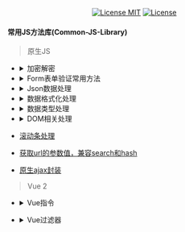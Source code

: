 <p align="center">
  <a href="https://www.skillnull.com"><img src="https://skillnull.com/others/images/brand/MIT.svg" alt="License MIT"></a>
    <a href="https://996.icu"><img src="https://img.shields.io/badge/link-996.icu-red.svg" alt="License"></a>
</p>

#### 常用JS方法库(Common-JS-Library)

> 原生JS
* <details>
  	<summary>加密解密</summary>
	
    - [base64](/Native-JavaScript/encryption-decryption/base64.js)	
  </details>
	
* <details>
  	<summary>Form表单验证常用方法</summary>
	
    - [验证邮箱](/Native-JavaScript/form-validator.js)	
    - [验证手机号](/Native-JavaScript/form-validator.js)	
    - [去除字符串前后空格](/Native-JavaScript/form-validator.js)	
    - [去除字符串所有空格](/Native-JavaScript/form-validator.js)	
    - [图片的预加载](/Native-JavaScript/form-validator.js)	
    - [验证密码，密码为6-12位字母数字或符号最少两种组合,特殊符号为 ~!@#$%^&*.,](/Native-JavaScript/form-validator.js)	
    - [仅允许输入正整数](/Native-JavaScript/form-validator.js)	
    - [仅允许输入负整数](/Native-JavaScript/form-validator.js)	
  </details>
  
* <details>
  	<summary>Json数据处理</summary>
	
    - [Json字符串格式化](/Native-JavaScript/json-handle.js)
  </details>
  
* <details>
  	<summary>数据格式化处理</summary>
	
    - [保留小数并千分位格式化](/Native-JavaScript/data-handle.js)
    - [递归遍历数组对象，将结果去重](/Native-JavaScript/data-handle.js)
    - [数字单位格式化](/Native-JavaScript/data-handle.js)
    - [获取对象长度](/Native-JavaScript/data-handle.js)
  </details>
  
* <details>
  	<summary>数据类型处理</summary>
	
    - [合并两个函数](/Native-JavaScript/data-type-handle.js)
    - [深度比较两个对象是否相等](/Native-JavaScript/data-type-handle.js)
  </details>
  
* <details>
  	<summary>DOM相关处理</summary>
	
    - [监听浏览器标签页的显示与隐藏](/Native-JavaScript/dom-handle.js)
  </details>
  
* [滚动条处理](/Native-JavaScript/scroll-handle.js)
* [获取url的参数值，兼容search和hash](/Native-JavaScript/url-param.js)
* [原生ajax封装](/Native-JavaScript/ajax.js)


> Vue 2
* <details>
     <summary>Vue指令</summary>
     
	 - [点击元素外部关闭元素](/Vue/vue-directives/click-outside-to-close.js)
	 - [图片懒加载](/Vue/vue-directives/lazy-load-image.js)
 </details>

* <details>
     <summary>Vue过滤器</summary>
     
	 - [时间格式化](/Vue/vue-filter/time-format.js)
 </details>

